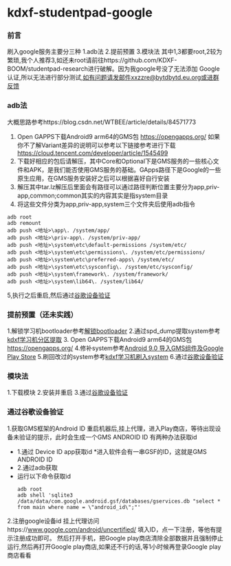 # kdxf-studentpad-google
### 前言
刷入google服务主要分三种
1.adb法
2.提前预置
3.模块法
其中1,3都要root,2较为繁琐,我个人推荐3,如还未root请前往https://github.com/KDXF-BOOM/studentpad-research进行破解。因为我google号没了无法添加 Google 认证,所以无法进行部分测试,如有问题请发邮件xxzzre@bytdbytd.eu.org或进群反馈
### adb法
大概思路参考https://blog.csdn.net/WTBEE/article/details/84571773
1. Open GAPPS下载Android9 arm64的GMS包
https://opengapps.org/
如果你不了解Variant差异的说明可以参考以下链接参考进行下载
https://cloud.tencent.com/developer/article/1545499
2. 下载好相应的包后请解压，其中Core和Optional下是GMS服务的一些核心文件和APK，是我们能否使用GMS服务的基础。GApps路径下是Google的一些原生应用，在GMS服务安装好之后可以根据喜好自行安装
3. 解压其中tar.lz解压后里面会有路径可以通过路径判断位置主要分为app,priv-app,common;common其实的内容其实是指system目录
4. 将这些文件分类为app,priv-app,system三个文件夹后使用adb指令

```
adb root
adb remount
adb push <地址>\app\. /system/app/
adb push <地址>\priv-app\. /system/priv-app/
adb push <地址>\system\etc\default-permissions /system/etc/
adb push <地址>\system\etc\permissions\. /system/etc/permissions/
adb push <地址>\system\etc\preferred-apps\ /system/etc/
adb push <地址>\system\etc\sysconfig\. /system/etc/sysconfig/
adb push <地址>\system\framework\. /system/framework/
adb push <地址>\system\lib64\. /system/lib64/
```
5,执行之后重启,然后通过[谷歌设备验证](https://github.com/zyzysu/kdxf-studentpad-google/edit/main/README.md#%E9%80%9A%E8%BF%87%E8%B0%B7%E6%AD%8C%E8%AE%BE%E5%A4%87%E9%AA%8C%E8%AF%81)
### 提前预置（还未实践）
1.解锁学习机bootloader参考[解锁bootloader]([https://github.com/KDXF-BOOM/studentpad-research?tab=readme-ov-file#%E5%88%B7%E5%85%A5system](https://github.com/KDXF-BOOM/studentpad-research?tab=readme-ov-file#%E8%A7%A3%E9%94%81bootloader%E6%9C%80%E9%87%8D%E8%A6%81%E7%9A%84%E4%B8%80%E9%9B%86))
2.通过spd_dump提取system参考[kdxf学习机分区提取](https://github.com/KDXF-BOOM/studentpad-research?tab=readme-ov-file#%E6%8F%90%E5%8F%96%E5%88%86%E5%8C%BA%E9%87%8D%E8%A6%81%E6%8F%90%E5%8F%96%E5%AE%8C%E8%AF%B7%E6%89%8B%E5%8A%A8%E5%B0%86system%E9%95%9C%E5%83%8F%E5%A4%8D%E5%88%B6%E4%B8%80%E4%BB%BD%E9%98%B2%E6%AD%A2%E5%87%BA%E6%84%8F%E5%A4%96%E7%8A%B6%E5%86%B5%E5%90%8E%E6%97%A0%E6%B3%95%E6%81%A2%E5%A4%8D%E8%87%B3%E5%8E%9F%E6%9D%A5%E7%8A%B6%E6%80%81)
3. Open GAPPS下载Android9 arm64的GMS包
https://opengapps.org/
4.修补system参考[Android 9.0 导入GMS组件及Google Play Store](https://www.cnblogs.com/blogs-of-lxl/p/14271830.html)
5.刷回改过的system参考[kdxf学习机刷入system](https://github.com/KDXF-BOOM/studentpad-research?tab=readme-ov-file#%E5%88%B7%E5%85%A5system)
6.通过[谷歌设备验证](https://github.com/zyzysu/kdxf-studentpad-google/edit/main/README.md#%E9%80%9A%E8%BF%87%E8%B0%B7%E6%AD%8C%E8%AE%BE%E5%A4%87%E9%AA%8C%E8%AF%81)
### 模块法
1.下载模块
2.安装并重启
3.通过[谷歌设备验证](https://github.com/zyzysu/kdxf-studentpad-google/edit/main/README.md#%E9%80%9A%E8%BF%87%E8%B0%B7%E6%AD%8C%E8%AE%BE%E5%A4%87%E9%AA%8C%E8%AF%81)
### 通过谷歌设备验证
1.获取GMS框架的Android ID
重启机器后,挂上代理，进入Play商店，等待出现设备未验证的提示，此时会生成一个GMS ANDROID ID
有两种办法获取id
* 1.通过 Device ID app获取id
 *进入软件会有一串GSF的ID，这就是GMS ANDROID ID
* 2.通过adb获取
 * 运行以下命令获取id
   ```
   adb root
   adb shell 'sqlite3 /data/data/com.google.android.gsf/databases/gservices.db "select * from main where name = \"android_id\";"'
   ```
2.注册google设备id
挂上代理访问https://www.google.com/android/uncertified/
填入ID，点一下注册，等他有提示注册成功即可。
然后打开手机，把Google play商店清除全部数据并且强制停止运行,然后再打开Google play商店,如果还不行的话,等1小时候再登录Google play商店看看
